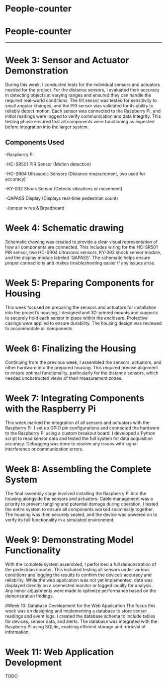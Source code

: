 # People-counter
# People-counter
---
# Week 3: Sensor and Actuator Demonstration
During this week, I conducted tests for the individual sensors and actuators needed for the project. For the distance sensors, I evaluated their accuracy in detecting objects at varying ranges and ensured they can handle the required real-world conditions. The tilt sensor was tested for sensitivity to small angular changes, and the PIR sensor was validated for its ability to reliably detect motion. Each sensor was connected to the Raspberry Pi, and initial readings were logged to verify communication and data integrity. This testing phase ensured that all components were functioning as expected before integration into the larger system.

## Components Used

-Raspberry Pi

-HC-SR501 PIR Sensor (Motion detection)

-HC-SR04 Ultrasonic Sensors (Distance measurement, two used for accuracy)

-KY-002 Shock Sensor (Detects vibrations or movement)

-QAPASS Display (Displays real-time pedestrian count)

-Jumper wires & Breadboard

# Week 4: Schematic drawing
Schematic drawing was created to provide a clear visual representation of how all components are connected. This includes wiring for the HC-SR501 PIR sensor, two HC-SR04 ultrasonic sensors, KY-002 shock sensor module, and the display module labeled 'QAPASS'. The schematic helps ensure proper connections and makes troubleshooting easier if any issues arise.

# Week 5: Preparing Components for Housing
This week focused on preparing the sensors and actuators for installation into the project’s housing. I designed and 3D-printed mounts and supports to securely hold each sensor in place within the enclosure. Protective casings were applied to ensure durability. The housing design was reviewed to accommodate all components.

# Week 6: Finalizing the Housing
Continuing from the previous week, I assembled the sensors, actuators, and other hardware into the prepared housing. This required precise alignment to ensure optimal functionality, particularly for the distance sensors, which needed unobstructed views of their measurement zones.

# Week 7: Integrating Components with the Raspberry Pi
This week marked the integration of all sensors and actuators with the Raspberry Pi. I set up GPIO pin configurations and connected the hardware to the Raspberry Pi using a custom breakout board. I developed a Python script to read sensor data and tested the full system for data acquisition accuracy. Debugging was done to resolve any issues with signal interference or communication errors.

# Week 8: Assembling the Complete System
The final assembly stage involved installing the Raspberry Pi into the housing alongside the sensors and actuators. Cable management was a priority to prevent tangling and potential damage during operation. I tested the entire system to ensure all components worked seamlessly together. The housing was then securely sealed, and the device was powered on to verify its full functionality in a simulated environment.

# Week 9: Demonstrating Model Functionality
With the complete system assembled, I performed a full demonstration of the pedestrian counter. This included testing all sensors under various conditions and logging the results to confirm the device’s accuracy and reliability. While the web application was not yet implemented, data was displayed directly on a connected monitor or logged locally for analysis. Any minor adjustments were made to optimize performance based on the demonstration findings.

#Week 10: Database Development for the Web Application
The focus this week was on designing and implementing a database to store sensor readings and event logs. I created the database schema to include tables for devices, sensor data, and alerts. The database was integrated with the Raspberry Pi using SQLite, enabling efficient storage and retrieval of information.

# Week 11: Web Application Development
TODO
